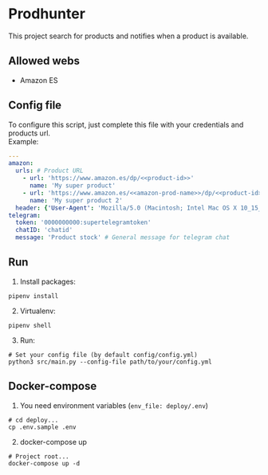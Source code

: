 # Prodhunter
This project search for products and notifies when a product is available.

## Allowed webs
* Amazon ES

## Config file
To configure this script, just complete this file with your credentials and products url.
<br>Example:

```yaml
---
amazon:
  urls: # Product URL 
    - url: 'https://www.amazon.es/dp/<<product-id>>'
      name: 'My super product'
    - url: 'https://www.amazon.es/<<amazon-prod-name>>/dp/<<product-id>>'
      name: 'My super product 2'
  header: {'User-Agent': 'Mozilla/5.0 (Macintosh; Intel Mac OS X 10_15_0) AppleWebKit/537.36 (KHTML, like Gecko) Chrome/78.0.3904.97 Safari/537.36'}
telegram:
  token: '0000000000:supertelegramtoken'
  chatID: 'chatid'
  message: 'Product stock' # General message for telegram chat
```

## Run
1. Install packages: 
```shell 
pipenv install
```
2. Virtualenv:
```shell 
pipenv shell
```
3. Run:
```shell
# Set your config file (by default config/config.yml)
python3 src/main.py --config-file path/to/your/config.yml
```

## Docker-compose
1. You need environment variables (`env_file: deploy/.env`)
```shell
# cd deploy...
cp .env.sample .env
```

2. docker-compose up
```shell
# Project root...
docker-compose up -d
```
